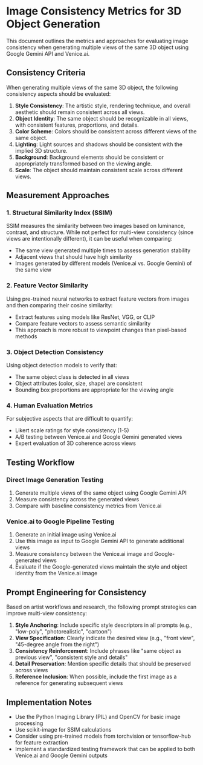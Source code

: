 # Image Consistency Metrics for 3D Object Generation

This document outlines the metrics and approaches for evaluating image consistency when generating multiple views of the same 3D object using Google Gemini API and Venice.ai.

## Consistency Criteria

When generating multiple views of the same 3D object, the following consistency aspects should be evaluated:

1. **Style Consistency**: The artistic style, rendering technique, and overall aesthetic should remain consistent across all views.
2. **Object Identity**: The same object should be recognizable in all views, with consistent features, proportions, and details.
3. **Color Scheme**: Colors should be consistent across different views of the same object.
4. **Lighting**: Light sources and shadows should be consistent with the implied 3D structure.
5. **Background**: Background elements should be consistent or appropriately transformed based on the viewing angle.
6. **Scale**: The object should maintain consistent scale across different views.

## Measurement Approaches

### 1. Structural Similarity Index (SSIM)

SSIM measures the similarity between two images based on luminance, contrast, and structure. While not perfect for multi-view consistency (since views are intentionally different), it can be useful when comparing:

- The same view generated multiple times to assess generation stability
- Adjacent views that should have high similarity
- Images generated by different models (Venice.ai vs. Google Gemini) of the same view

### 2. Feature Vector Similarity

Using pre-trained neural networks to extract feature vectors from images and then comparing their cosine similarity:

- Extract features using models like ResNet, VGG, or CLIP
- Compare feature vectors to assess semantic similarity
- This approach is more robust to viewpoint changes than pixel-based methods

### 3. Object Detection Consistency

Using object detection models to verify that:

- The same object class is detected in all views
- Object attributes (color, size, shape) are consistent
- Bounding box proportions are appropriate for the viewing angle

### 4. Human Evaluation Metrics

For subjective aspects that are difficult to quantify:

- Likert scale ratings for style consistency (1-5)
- A/B testing between Venice.ai and Google Gemini generated views
- Expert evaluation of 3D coherence across views

## Testing Workflow

### Direct Image Generation Testing

1. Generate multiple views of the same object using Google Gemini API
2. Measure consistency across the generated views
3. Compare with baseline consistency metrics from Venice.ai

### Venice.ai to Google Pipeline Testing

1. Generate an initial image using Venice.ai
2. Use this image as input to Google Gemini API to generate additional views
3. Measure consistency between the Venice.ai image and Google-generated views
4. Evaluate if the Google-generated views maintain the style and object identity from the Venice.ai image

## Prompt Engineering for Consistency

Based on artist workflows and research, the following prompt strategies can improve multi-view consistency:

1. **Style Anchoring**: Include specific style descriptors in all prompts (e.g., "low-poly", "photorealistic", "cartoon")
2. **View Specification**: Clearly indicate the desired view (e.g., "front view", "45-degree angle from the right")
3. **Consistency Reinforcement**: Include phrases like "same object as previous view", "consistent style and details"
4. **Detail Preservation**: Mention specific details that should be preserved across views
5. **Reference Inclusion**: When possible, include the first image as a reference for generating subsequent views

## Implementation Notes

- Use the Python Imaging Library (PIL) and OpenCV for basic image processing
- Use scikit-image for SSIM calculations
- Consider using pre-trained models from torchvision or tensorflow-hub for feature extraction
- Implement a standardized testing framework that can be applied to both Venice.ai and Google Gemini outputs

